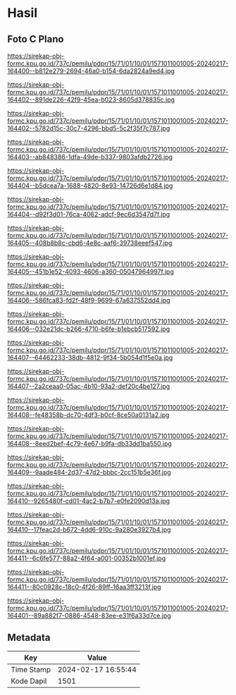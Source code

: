 # Hasil

## Foto C Plano

https://sirekap-obj-formc.kpu.go.id/737c/pemilu/pdpr/15/71/01/10/01/1571011001005-20240217-164400--b812e279-2694-46a0-b154-6da2824a9ed4.jpg

https://sirekap-obj-formc.kpu.go.id/737c/pemilu/pdpr/15/71/01/10/01/1571011001005-20240217-164402--891de226-42f9-45ea-b023-8605d378835c.jpg

https://sirekap-obj-formc.kpu.go.id/737c/pemilu/pdpr/15/71/01/10/01/1571011001005-20240217-164402--5782d15c-30c7-4296-bbd5-5c2f35f7c787.jpg

https://sirekap-obj-formc.kpu.go.id/737c/pemilu/pdpr/15/71/01/10/01/1571011001005-20240217-164403--ab848386-1dfa-49de-b337-9803afdb2726.jpg

https://sirekap-obj-formc.kpu.go.id/737c/pemilu/pdpr/15/71/01/10/01/1571011001005-20240217-164404--b5dcea7a-1688-4820-8e93-14726d6e1d84.jpg

https://sirekap-obj-formc.kpu.go.id/737c/pemilu/pdpr/15/71/01/10/01/1571011001005-20240217-164404--d92f3d01-76ca-4062-adcf-9ec6d3547d7f.jpg

https://sirekap-obj-formc.kpu.go.id/737c/pemilu/pdpr/15/71/01/10/01/1571011001005-20240217-164405--408b8b8c-cbd6-4e8c-aaf6-39738eeef547.jpg

https://sirekap-obj-formc.kpu.go.id/737c/pemilu/pdpr/15/71/01/10/01/1571011001005-20240217-164405--451b1e52-4093-4606-a360-05047964997f.jpg

https://sirekap-obj-formc.kpu.go.id/737c/pemilu/pdpr/15/71/01/10/01/1571011001005-20240217-164406--586fca83-fd2f-48f9-9699-67a637552dd4.jpg

https://sirekap-obj-formc.kpu.go.id/737c/pemilu/pdpr/15/71/01/10/01/1571011001005-20240217-164406--032e21dc-b266-4710-b6fe-b1ebcb517592.jpg

https://sirekap-obj-formc.kpu.go.id/737c/pemilu/pdpr/15/71/01/10/01/1571011001005-20240217-164407--64462233-38db-4812-9f34-5b054d1f5e0a.jpg

https://sirekap-obj-formc.kpu.go.id/737c/pemilu/pdpr/15/71/01/10/01/1571011001005-20240217-164407--2a2ceaa0-05ac-4b10-93a2-def20c4be127.jpg

https://sirekap-obj-formc.kpu.go.id/737c/pemilu/pdpr/15/71/01/10/01/1571011001005-20240217-164408--fe48358b-dc70-4df3-b0cf-8ce50a0131a2.jpg

https://sirekap-obj-formc.kpu.go.id/737c/pemilu/pdpr/15/71/01/10/01/1571011001005-20240217-164408--8eed2bef-4c79-4e67-b9fa-db33dd1ba550.jpg

https://sirekap-obj-formc.kpu.go.id/737c/pemilu/pdpr/15/71/01/10/01/1571011001005-20240217-164409--9aade484-2d37-47d2-bbbc-2cc151b5e36f.jpg

https://sirekap-obj-formc.kpu.go.id/737c/pemilu/pdpr/15/71/01/10/01/1571011001005-20240217-164410--9265480f-cd01-4ac2-b7b7-e0fe2090d13a.jpg

https://sirekap-obj-formc.kpu.go.id/737c/pemilu/pdpr/15/71/01/10/01/1571011001005-20240217-164410--17feac2d-b672-4dd6-910c-9a280e3927b4.jpg

https://sirekap-obj-formc.kpu.go.id/737c/pemilu/pdpr/15/71/01/10/01/1571011001005-20240217-164411--6c6fe577-88a2-4f64-a001-00352b1001ef.jpg

https://sirekap-obj-formc.kpu.go.id/737c/pemilu/pdpr/15/71/01/10/01/1571011001005-20240217-164411--80c0928c-18c0-4f26-89ff-16aa3ff3213f.jpg

https://sirekap-obj-formc.kpu.go.id/737c/pemilu/pdpr/15/71/01/10/01/1571011001005-20240217-164401--89a882f7-0886-4548-83ee-e31f6a33d7ce.jpg


## Metadata

| Key        | Value               |
| ---------- | ------------------- |
| Time Stamp | 2024-02-17 16:55:44 |
| Kode Dapil | 1501                |



